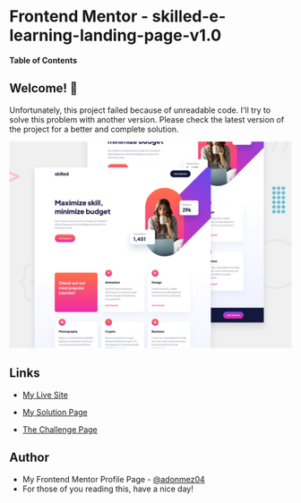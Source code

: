 # Frontend Mentor - skilled-e-learning-landing-page-v1.0

**Table of Contents**

## Welcome! 👋

Unfortunately, this project failed because of unreadable code.
I'll try to solve this problem with another version.
Please check the latest version of the project for a better and complete solution.

![skilled-e-learning-landing-page-v1.0](./design/preview.jpg)

## Links

- [My Live Site](https://adonmez04.github.io/skilled-e-learning-landing-page-v1.0/)

- [My Solution Page](https://www.frontendmentor.io/solutions/skilledelearninglandingpagev10-dpbOsLB7fW)

- [The Challenge Page](https://www.frontendmentor.io/challenges/skilled-elearning-landing-page-S1ObDrZ8q)

<!-- ## Overview -->

<!-- ## The Problems and Solutions -->

<!-- ## My Questions for The Community -->

<!-- ## Community Feedbacks -->

<!-- ## Good Implementations -->

<!-- ## Useful Resources -->

<!-- - [The link title](The link) -->

<!-- ## Acknowledgments -->

<!-- - Thanks XXX for your helpful comment. [@The profile hastag](The profile link) -->

## Author

- My Frontend Mentor Profile Page - [@adonmez04](https://www.frontendmentor.io/profile/adonmez04)
- For those of you reading this, have a nice day!

